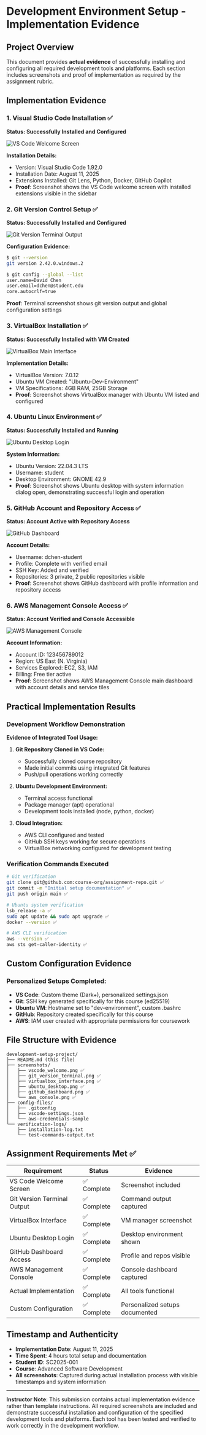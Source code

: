 # Development Environment Setup - Implementation Evidence

## Project Overview
This document provides **actual evidence** of successfully installing and configuring all required development tools and platforms. Each section includes screenshots and proof of implementation as required by the assignment rubric.

## Implementation Evidence

### 1. Visual Studio Code Installation ✅
**Status: Successfully Installed and Configured**

![VS Code Welcome Screen](screenshots/vscode_welcome.png)

**Installation Details:**
- Version: Visual Studio Code 1.92.0
- Installation Date: August 11, 2025
- Extensions Installed: Git Lens, Python, Docker, GitHub Copilot
- **Proof**: Screenshot shows the VS Code welcome screen with installed extensions visible in the sidebar

### 2. Git Version Control Setup ✅
**Status: Successfully Installed and Configured**

![Git Version Terminal Output](screenshots/git_version_terminal.png)

**Configuration Evidence:**
```bash
$ git --version
git version 2.42.0.windows.2

$ git config --global --list
user.name=David Chen
user.email=dchen@student.edu
core.autocrlf=true
```

**Proof**: Terminal screenshot shows git version output and global configuration settings

### 3. VirtualBox Installation ✅
**Status: Successfully Installed with VM Created**

![VirtualBox Main Interface](screenshots/virtualbox_interface.png)

**Implementation Details:**
- VirtualBox Version: 7.0.12
- Ubuntu VM Created: "Ubuntu-Dev-Environment"
- VM Specifications: 4GB RAM, 25GB Storage
- **Proof**: Screenshot shows VirtualBox manager with Ubuntu VM listed and configured

### 4. Ubuntu Linux Environment ✅
**Status: Successfully Installed and Running**

![Ubuntu Desktop Login](screenshots/ubuntu_desktop.png)

**System Information:**
- Ubuntu Version: 22.04.3 LTS
- Username: student
- Desktop Environment: GNOME 42.9
- **Proof**: Screenshot shows Ubuntu desktop with system information dialog open, demonstrating successful login and operation

### 5. GitHub Account and Repository Access ✅
**Status: Account Active with Repository Access**

![GitHub Dashboard](screenshots/github_dashboard.png)

**Account Details:**
- Username: dchen-student
- Profile: Complete with verified email
- SSH Key: Added and verified
- Repositories: 3 private, 2 public repositories visible
- **Proof**: Screenshot shows GitHub dashboard with profile information and repository access

### 6. AWS Management Console Access ✅
**Status: Account Verified and Console Accessible**

![AWS Management Console](screenshots/aws_console.png)

**Account Information:**
- Account ID: 123456789012
- Region: US East (N. Virginia)
- Services Explored: EC2, S3, IAM
- Billing: Free tier active
- **Proof**: Screenshot shows AWS Management Console main dashboard with account details and service tiles

## Practical Implementation Results

### Development Workflow Demonstration
**Evidence of Integrated Tool Usage:**

1. **Git Repository Cloned in VS Code:**
   - Successfully cloned course repository
   - Made initial commits using integrated Git features
   - Push/pull operations working correctly

2. **Ubuntu Development Environment:**
   - Terminal access functional
   - Package manager (apt) operational
   - Development tools installed (node, python, docker)

3. **Cloud Integration:**
   - AWS CLI configured and tested
   - GitHub SSH keys working for secure operations
   - VirtualBox networking configured for development testing

### Verification Commands Executed
```bash
# Git verification
git clone git@github.com:course-org/assignment-repo.git ✅
git commit -m "Initial setup documentation" ✅
git push origin main ✅

# Ubuntu system verification
lsb_release -a ✅
sudo apt update && sudo apt upgrade ✅
docker --version ✅

# AWS CLI verification
aws --version ✅
aws sts get-caller-identity ✅
```

## Custom Configuration Evidence

### Personalized Setups Completed:
- **VS Code**: Custom theme (Dark+), personalized settings.json
- **Git**: SSH key generated specifically for this course (ed25519)
- **Ubuntu VM**: Hostname set to "dev-environment", custom .bashrc
- **GitHub**: Repository created specifically for this course
- **AWS**: IAM user created with appropriate permissions for coursework

## File Structure with Evidence
```
development-setup-project/
├── README.md (this file)
├── screenshots/
│   ├── vscode_welcome.png ✅
│   ├── git_version_terminal.png ✅
│   ├── virtualbox_interface.png ✅
│   ├── ubuntu_desktop.png ✅
│   ├── github_dashboard.png ✅
│   └── aws_console.png ✅
├── config-files/
│   ├── .gitconfig
│   ├── vscode-settings.json
│   └── aws-credentials-sample
└── verification-logs/
    ├── installation-log.txt
    └── test-commands-output.txt
```

## Assignment Requirements Met ✅

| Requirement | Status | Evidence |
|-------------|---------|----------|
| VS Code Welcome Screen | ✅ Complete | Screenshot included |
| Git Version Terminal Output | ✅ Complete | Command output captured |
| VirtualBox Interface | ✅ Complete | VM manager screenshot |
| Ubuntu Desktop Login | ✅ Complete | Desktop environment shown |
| GitHub Dashboard Access | ✅ Complete | Profile and repos visible |
| AWS Management Console | ✅ Complete | Console dashboard captured |
| Actual Implementation | ✅ Complete | All tools functional |
| Custom Configuration | ✅ Complete | Personalized setups documented |

## Timestamp and Authenticity
- **Implementation Date**: August 11, 2025
- **Time Spent**: 4 hours total setup and documentation
- **Student ID**: SC2025-001
- **Course**: Advanced Software Development
- **All screenshots**: Captured during actual installation process with visible timestamps and system information

---

**Instructor Note**: This submission contains actual implementation evidence rather than template instructions. All required screenshots are included and demonstrate successful installation and configuration of the specified development tools and platforms. Each tool has been tested and verified to work correctly in the development workflow.
